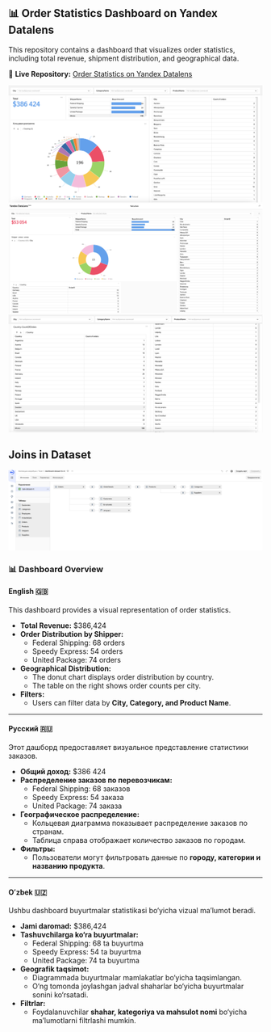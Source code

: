 ## 📊 Order Statistics Dashboard on Yandex Datalens

This repository contains a dashboard that visualizes order statistics, including total revenue, shipment distribution, and geographical data.

🔗 **Live Repository:** [Order Statistics on Yandex Datalens](https://datalens.yandex.cloud/hbh0vgwjawki3)

![Dashboard 1-page](2.png)
![Dashboard 1-page](1.png)
![Dashboard 2-page](3.png)

## Joins in Dataset
![Joins in dataset 2-page](4.png)

### 📊 Dashboard Overview  

#### English 🇬🇧  
This dashboard provides a visual representation of order statistics.  

- **Total Revenue:** $386,424  
- **Order Distribution by Shipper:**  
  - Federal Shipping: 68 orders  
  - Speedy Express: 54 orders  
  - United Package: 74 orders  
- **Geographical Distribution:**  
  - The donut chart displays order distribution by country.  
  - The table on the right shows order counts per city.  
- **Filters:**  
  - Users can filter data by **City, Category, and Product Name**.  

---

#### Русский 🇷🇺  
Этот дашборд предоставляет визуальное представление статистики заказов.  

- **Общий доход:** $386 424  
- **Распределение заказов по перевозчикам:**  
  - Federal Shipping: 68 заказов  
  - Speedy Express: 54 заказа  
  - United Package: 74 заказа  
- **Географическое распределение:**  
  - Кольцевая диаграмма показывает распределение заказов по странам.  
  - Таблица справа отображает количество заказов по городам.  
- **Фильтры:**  
  - Пользователи могут фильтровать данные по **городу, категории и названию продукта**.  

---

#### Oʻzbek 🇺🇿  
Ushbu dashboard buyurtmalar statistikasi bo‘yicha vizual ma’lumot beradi.  

- **Jami daromad:** $386,424  
- **Tashuvchilarga ko‘ra buyurtmalar:**  
  - Federal Shipping: 68 ta buyurtma  
  - Speedy Express: 54 ta buyurtma  
  - United Package: 74 ta buyurtma  
- **Geografik taqsimot:**  
  - Diagrammada buyurtmalar mamlakatlar bo‘yicha taqsimlangan.  
  - O‘ng tomonda joylashgan jadval shaharlar bo‘yicha buyurtmalar sonini ko‘rsatadi.  
- **Filtrlar:**  
  - Foydalanuvchilar **shahar, kategoriya va mahsulot nomi** bo‘yicha ma’lumotlarni filtrlashi mumkin.  

